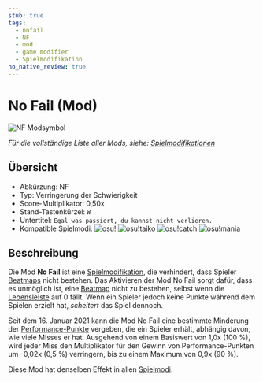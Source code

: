 ```yaml
---
stub: true
tags:
  - nofail
  - NF
  - mod
  - game modifier
  - Spielmodifikation
no_native_review: true
---
```


# No Fail (Mod)

![NF Modsymbol](/wiki/shared/mods/NF.png "No Fail (NF) Modsymbol")

*Für die vollständige Liste aller Mods, siehe: [Spielmodifikationen](/wiki/Game_modifier)*

## Übersicht

- Abkürzung: NF
- Typ: Verringerung der Schwierigkeit
- Score-Multiplikator: 0,50x
- Stand-Tastenkürzel: `W`
- Untertitel: `Egal was passiert, du kannst nicht verlieren.`
- Kompatible Spielmodi: ![][osu!] ![][osu!taiko] ![][osu!catch] ![][osu!mania]

## Beschreibung

Die Mod **No Fail** ist eine [Spielmodifikation](/wiki/Game_modifier), die verhindert, dass Spieler [Beatmaps](/wiki/Beatmap) nicht bestehen. Das Aktivieren der Mod No Fail sorgt dafür, dass es unmöglich ist, eine [Beatmap](/wiki/Beatmap) nicht zu bestehen, selbst wenn die [Lebensleiste](/wiki/Client/Interface/Health_bar) auf 0 fällt. Wenn ein Spieler jedoch keine Punkte während dem Spielen erzielt hat, *scheitert* das Spiel dennoch.

Seit dem 16. Januar 2021 kann die Mod No Fail eine bestimmte Minderung der [Performance-Punkte](/wiki/Performance_points) vergeben, die ein Spieler erhält, abhängig davon, wie viele Misses er hat. Ausgehend von einem Basiswert von 1,0x (100 %), wird jeder Miss den Multiplikator für den Gewinn von Performance-Punkten um -0,02x (0,5 %) verringern, bis zu einem Maximum von 0,9x (90 %).

Diese Mod hat denselben Effekt in allen [Spielmodi](/wiki/Game_mode).

[osu!]: /wiki/shared/mode/osu.png "osu!"
[osu!taiko]: /wiki/shared/mode/taiko.png "osu!taiko"
[osu!catch]: /wiki/shared/mode/catch.png "osu!catch"
[osu!mania]: /wiki/shared/mode/mania.png "osu!mania"
